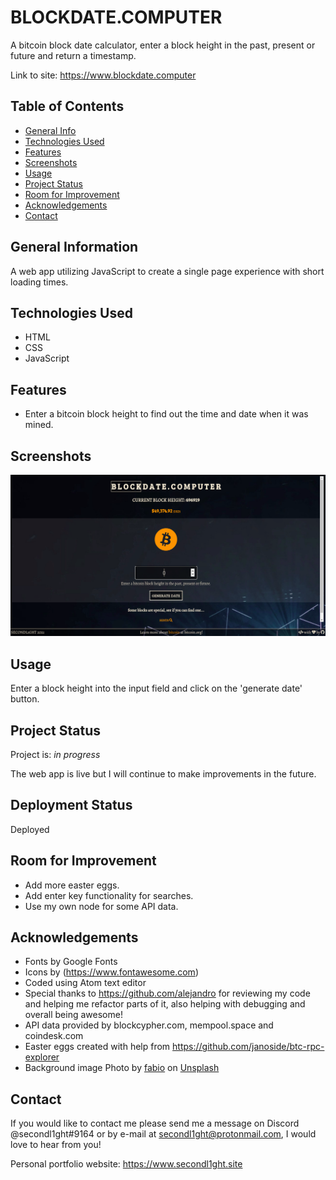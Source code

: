 # BLOCKDATE.COMPUTER

A bitcoin block date calculator, enter a block height in the past, present or future and return a timestamp.

Link to site: <https://www.blockdate.computer>

## Table of Contents

-   [General Info](#general-information)
-   [Technologies Used](#technologies-used)
-   [Features](#features)
-   [Screenshots](#screenshots)
-   [Usage](#usage)
-   [Project Status](#project-status)
-   [Room for Improvement](#room-for-improvement)
-   [Acknowledgements](#acknowledgements)
-   [Contact](#contact)

## General Information

A web app utilizing JavaScript to create a single page experience with short loading times.

## Technologies Used

-   HTML
-   CSS
-   JavaScript

## Features

-   Enter a bitcoin block height to find out the time and date when it was mined.

## Screenshots

![screenshot](./images/screenshot.png)

## Usage

Enter a block height into the input field and click on the 'generate date' button.

## Project Status

Project is: _in progress_

The web app is live but I will continue to make improvements in the future.

## Deployment Status

Deployed

## Room for Improvement

-   Add more easter eggs.
-   Add enter key functionality for searches.
-   Use my own node for some API data.

## Acknowledgements

-   Fonts by Google Fonts
-   Icons by (<https://www.fontawesome.com>)
-   Coded using Atom text editor
-   Special thanks to <https://github.com/alejandro> for reviewing my code and helping me refactor parts of it, also helping with debugging and overall being awesome!
-   API data provided by blockcypher.com, mempool.space and coindesk.com
-   Easter eggs created with help from https://github.com/janoside/btc-rpc-explorer
-   Background image Photo by <a href="https://unsplash.com/@fabioha?utm_source=unsplash&utm_medium=referral&utm_content=creditCopyText">fabio</a> on <a href="https://unsplash.com/s/photos/bitcoin?utm_source=unsplash&utm_medium=referral&utm_content=creditCopyText">Unsplash</a>

## Contact

If you would like to contact me please send me a message on Discord @secondl1ght#9164 or by e-mail at secondl1ght@protonmail.com, I would love to hear from you!

Personal portfolio website: <https://www.secondl1ght.site>
